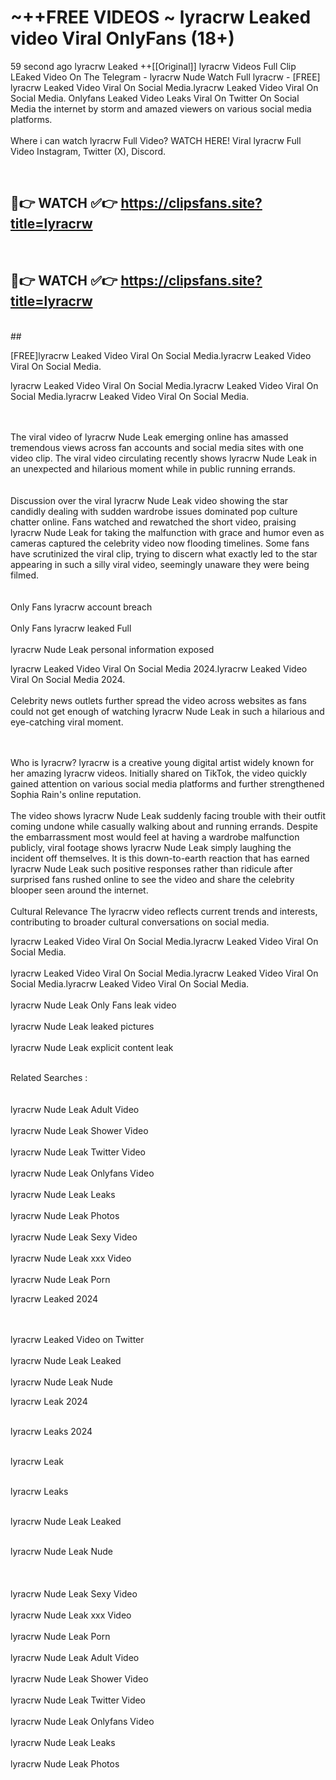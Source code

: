 # ~++FREE VIDEOS ~ lyracrw Leaked video Viral OnlyFans (18+)<br>


59 second ago lyracrw Leaked ++[[Original]] lyracrw Videos Full Clip LEaked Video On The Telegram  - lyracrw Nude  Watch Full lyracrw - [FREE] lyracrw Leaked Video Viral On Social Media.lyracrw Leaked Video Viral On Social Media.   Onlyfans Leaked Video Leaks Viral On Twitter On Social Media the internet by storm and amazed viewers on various social media platforms. <br><br>
Where i can watch lyracrw Full Video? WATCH HERE! Viral lyracrw Full Video Instagram, Twitter (X), Discord. <br>


 <br>

##  🔴👉 WATCH ✅👉  <a href="https://clipsfans.site?title=lyracrw&ref=git">https://clipsfans.site?title=lyracrw</a> <br>
  <br>

##  🔴👉 WATCH ✅👉  <a href="https://clipsfans.site?title=lyracrw&ref=git">https://clipsfans.site?title=lyracrw</a> <br>
  <br>
  ##



[FREE]lyracrw Leaked Video Viral On Social Media.lyracrw Leaked Video Viral On Social Media. <br>

lyracrw Leaked Video Viral On Social Media.lyracrw Leaked Video Viral On Social Media.lyracrw Leaked Video Viral On Social Media. <br>


  <br>

  <br>
The viral video of lyracrw Nude Leak emerging online has amassed tremendous views across fan accounts and social media sites with one video clip. The viral video circulating recently shows lyracrw Nude Leak in an unexpected and hilarious moment while in public running errands.<br>
<br>


<br>
Discussion over the viral lyracrw Nude Leak video showing the star candidly dealing with sudden wardrobe issues dominated pop culture chatter online. Fans watched and rewatched the short video, praising lyracrw Nude Leak for taking the malfunction with grace and humor even as cameras captured the celebrity video now flooding timelines. Some fans have scrutinized the viral clip, trying to discern what exactly led to the star appearing in such a silly viral video, seemingly unaware they were being filmed.<br>
<br>
<br> 
Only Fans lyracrw account breach<br>
<br>
Only Fans lyracrw leaked Full <br>
<br>
lyracrw Nude Leak personal information exposed<br>

lyracrw Leaked Video Viral On Social Media 2024.lyracrw Leaked Video Viral On Social Media 2024. <br>
<br>
Celebrity news outlets further spread the video across websites as fans could not get enough of watching lyracrw Nude Leak in such a hilarious and eye-catching viral moment.<br>
<br>

<br>
Who is lyracrw? lyracrw is a creative young digital artist widely known for her amazing lyracrw videos. Initially shared on TikTok, the video quickly gained attention on various social media platforms and further strengthened Sophia Rain's online reputation.<br>
<br>
The video shows lyracrw Nude Leak suddenly facing trouble with their outfit coming undone while casually walking about and running errands. Despite the embarrassment most would feel at having a wardrobe malfunction publicly, viral footage shows lyracrw Nude Leak simply laughing the incident off themselves. It is this down-to-earth reaction that has earned lyracrw Nude Leak such positive responses rather than ridicule after surprised fans rushed online to see the video and share the celebrity blooper seen around the internet.<br>
<br>
Cultural Relevance The lyracrw video reflects current trends and interests, contributing to broader cultural conversations on social media.<br>

lyracrw Leaked Video Viral On Social Media.lyracrw Leaked Video Viral On Social Media.<br>
<br>
lyracrw Leaked Video Viral On Social Media.lyracrw Leaked Video Viral On Social Media.lyracrw Leaked Video Viral On Social Media.<br>
<br>
lyracrw Nude Leak Only Fans leak video<br>
<br>
lyracrw Nude Leak leaked pictures<br>
<br>
lyracrw Nude Leak explicit content leak<br>


<br>
Related Searches :<br>
<br>

<br>
lyracrw Nude Leak Adult Video<br>
<br>
lyracrw Nude Leak Shower Video<br>
<br>
lyracrw Nude Leak Twitter Video<br>
<br>
lyracrw Nude Leak Onlyfans Video<br>
<br>
lyracrw Nude Leak Leaks<br>
<br>
lyracrw Nude Leak Photos<br>

<br>
lyracrw Nude Leak Sexy Video<br>
<br>
lyracrw Nude Leak xxx Video<br>
<br>
lyracrw Nude Leak Porn<br>

lyracrw  Leaked 2024 <br> <br>
<br>

lyracrw Leaked Video on Twitter <br>
<br>
lyracrw Nude Leak Leaked<br>
<br>
lyracrw Nude Leak Nude<br>


lyracrw  Leak 2024 <br> <br>



lyracrw  Leaks 2024 <br> <br>



 
lyracrw  Leak<br> <br>



lyracrw  Leaks<br> <br>


lyracrw Nude Leak Leaked<br> <br>

lyracrw Nude Leak Nude<br> <br>
<br> <br>
lyracrw Nude Leak Sexy Video
<br> <br>
lyracrw Nude Leak xxx Video
<br> <br>
lyracrw Nude Leak Porn
<br> <br>
lyracrw Nude Leak Adult Video
<br> <br>
lyracrw Nude Leak Shower Video
<br> <br>
lyracrw Nude Leak Twitter Video
<br> <br>
lyracrw Nude Leak Onlyfans Video
<br> <br>
lyracrw Nude Leak Leaks
<br> <br>
lyracrw Nude Leak Photos






</p>




 



</p>










